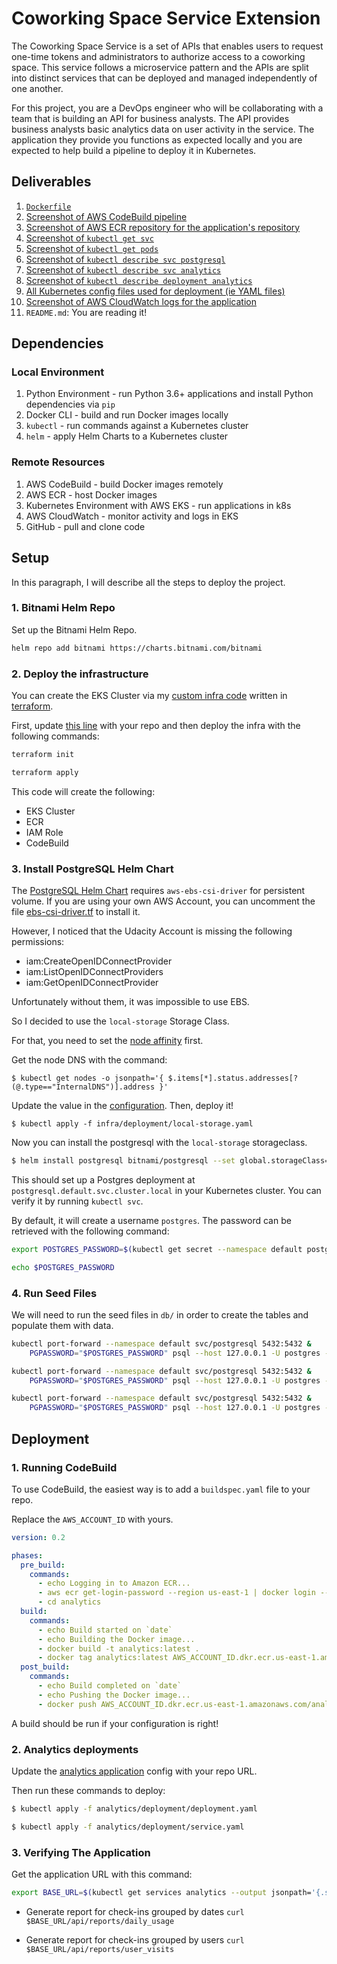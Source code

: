 # Coworking Space Service Extension

The Coworking Space Service is a set of APIs that enables users to request one-time tokens and administrators to authorize access to a coworking space. This service follows a microservice pattern and the APIs are split into distinct services that can be deployed and managed independently of one another.

For this project, you are a DevOps engineer who will be collaborating with a team that is building an API for business analysts. The API provides business analysts basic analytics data on user activity in the service. The application they provide you functions as expected locally and you are expected to help build a pipeline to deploy it in Kubernetes.

## Deliverables

1. [`Dockerfile`](analytics/Dockerfile)
2. [Screenshot of AWS CodeBuild pipeline](screenshots/codebuild_pipeline.png)
3. [Screenshot of AWS ECR repository for the application's repository](screenshots/aws_ecr.png)
4. [Screenshot of `kubectl get svc`](screenshots/kubectl_svc.png)
5. [Screenshot of `kubectl get pods`](screenshots/kubectl_pods.png)
6. [Screenshot of `kubectl describe svc postgresql`](screenshots/kubectl_describe_svc_db.png)
7. [Screenshot of `kubectl describe svc analytics`](screenshots/kubectl_describe_svc_analytics.png)
8. [Screenshot of `kubectl describe deployment analytics`](screenshots/kubectl_describe_deploy_analytics.png)
9. [All Kubernetes config files used for deployment (ie YAML files)](analytics/k8s)
10. [Screenshot of AWS CloudWatch logs for the application](screenshots/analytics_logs.png)
11. `README.md`: You are reading it!

## Dependencies

### Local Environment

1. Python Environment - run Python 3.6+ applications and install Python dependencies via `pip`
2. Docker CLI - build and run Docker images locally
3. `kubectl` - run commands against a Kubernetes cluster
4. `helm` - apply Helm Charts to a Kubernetes cluster

### Remote Resources

1. AWS CodeBuild - build Docker images remotely
2. AWS ECR - host Docker images
3. Kubernetes Environment with AWS EKS - run applications in k8s
4. AWS CloudWatch - monitor activity and logs in EKS
5. GitHub - pull and clone code

## Setup

In this paragraph, I will describe all the steps to deploy the project.

### 1. Bitnami Helm Repo

Set up the Bitnami Helm Repo.

```bash
helm repo add bitnami https://charts.bitnami.com/bitnami
```

### 2. Deploy the infrastructure

You can create the EKS Cluster via my [custom infra code](infra/terraform) written in [terraform](https://developer.hashicorp.com/terraform/downloads).

First, update [this line](https://github.com/abdelino17/coworking-space/blob/92f792bf94c311e8ba7907299a7c0f3aaf78a0ea/infra/terraform/main.tf#L297) with your repo and then deploy the infra with the following commands:

```bash
terraform init

terraform apply
```

This code will create the following:

- EKS Cluster
- ECR
- IAM Role
- CodeBuild

### 3. Install PostgreSQL Helm Chart

The [PostgreSQL Helm Chart](https://artifacthub.io/packages/helm/bitnami/postgresql) requires `aws-ebs-csi-driver` for persistent volume. If you are using your own AWS Account, you can uncomment the file [ebs-csi-driver.tf](infra/terraform/csi-driver.tf) to install it.

However, I noticed that the Udacity Account is missing the following permissions:

- iam:CreateOpenIDConnectProvider
- iam:ListOpenIDConnectProviders
- iam:GetOpenIDConnectProvider

Unfortunately without them, it was impossible to use EBS.

So I decided to use the `local-storage` Storage Class.

For that, you need to set the [node affinity](https://kubernetes.io/docs/concepts/scheduling-eviction/assign-pod-node/) first.

Get the node DNS with the command:

`$ kubectl get nodes -o jsonpath='{ $.items[*].status.addresses[?(@.type=="InternalDNS")].address }'`

Update the value in the [configuration](https://github.com/abdelino17/coworking-space/blob/92f792bf94c311e8ba7907299a7c0f3aaf78a0ea/infra/deployment/local-storage.yaml#L29). Then, deploy it!

`$ kubectl apply -f infra/deployment/local-storage.yaml`

Now you can install the postgresql with the `local-storage` storageclass.

```bash
$ helm install postgresql bitnami/postgresql --set global.storageClass=local-storage
```

This should set up a Postgres deployment at `postgresql.default.svc.cluster.local` in your Kubernetes cluster. You can verify it by running `kubectl svc`.

By default, it will create a username `postgres`. The password can be retrieved with the following command:

```bash
export POSTGRES_PASSWORD=$(kubectl get secret --namespace default postgresql -o jsonpath="{.data.postgres-password}" | base64 -d)

echo $POSTGRES_PASSWORD
```

### 4. Run Seed Files

We will need to run the seed files in `db/` in order to create the tables and populate them with data.

```bash
kubectl port-forward --namespace default svc/postgresql 5432:5432 &
    PGPASSWORD="$POSTGRES_PASSWORD" psql --host 127.0.0.1 -U postgres -d postgres -p 5432 < 1_create_tables.sql

kubectl port-forward --namespace default svc/postgresql 5432:5432 &
    PGPASSWORD="$POSTGRES_PASSWORD" psql --host 127.0.0.1 -U postgres -d postgres -p 5432 < 2_seed_users.sql

kubectl port-forward --namespace default svc/postgresql 5432:5432 &
    PGPASSWORD="$POSTGRES_PASSWORD" psql --host 127.0.0.1 -U postgres -d postgres -p 5432 < 3_seed_tokens.sql
```

## Deployment

### 1. Running CodeBuild

To use CodeBuild, the easiest way is to add a `buildspec.yaml` file to your repo.

Replace the `AWS_ACCOUNT_ID` with yours.

```yaml
version: 0.2

phases:
  pre_build:
    commands:
      - echo Logging in to Amazon ECR...
      - aws ecr get-login-password --region us-east-1 | docker login --username AWS --password-stdin AWS_ACCOUNT_ID.dkr.ecr.us-east-1.amazonaws.com
      - cd analytics
  build:
    commands:
      - echo Build started on `date`
      - echo Building the Docker image...
      - docker build -t analytics:latest .
      - docker tag analytics:latest AWS_ACCOUNT_ID.dkr.ecr.us-east-1.amazonaws.com/analytics:latest
  post_build:
    commands:
      - echo Build completed on `date`
      - echo Pushing the Docker image...
      - docker push AWS_ACCOUNT_ID.dkr.ecr.us-east-1.amazonaws.com/analytics:latest
```

A build should be run if your configuration is right!

### 2. Analytics deployments

Update the [analytics application](analytics/deployment/deployment.yaml) config with your repo URL.

Then run these commands to deploy:

```bash
$ kubectl apply -f analytics/deployment/deployment.yaml

$ kubectl apply -f analytics/deployment/service.yaml
```

### 3. Verifying The Application

Get the application URL with this command:

```bash
export BASE_URL=$(kubectl get services analytics --output jsonpath='{.status.loadBalancer.ingress[0].hostname}')
```

- Generate report for check-ins grouped by dates
  `curl $BASE_URL/api/reports/daily_usage`

- Generate report for check-ins grouped by users
  `curl $BASE_URL/api/reports/user_visits`
